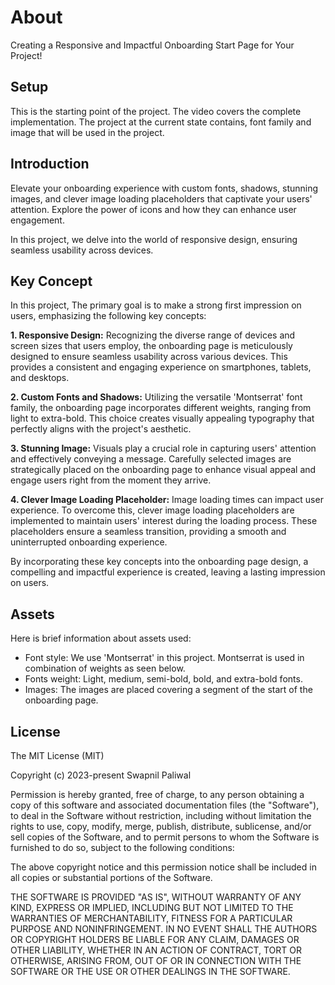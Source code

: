 # About

Creating a Responsive and Impactful Onboarding Start Page for Your Project!

## Setup

This is the starting point of the project. The video covers the complete implementation.
The project at the current state contains, font family and image that will be used in the project.

## Introduction

Elevate your onboarding experience with custom fonts, shadows, stunning images, and clever image 
loading placeholders that captivate your users' attention. Explore the power of icons and how they
can enhance user engagement.

In this project, we delve into the world of responsive design, ensuring seamless usability 
across devices.

## Key Concept
In this project, The primary goal is to make a strong first impression on users, emphasizing the 
following key concepts:

**1. Responsive Design:** Recognizing the diverse range of devices and screen sizes that users employ,
the onboarding page is meticulously designed to ensure seamless usability across various devices. 
This provides a consistent and engaging experience on smartphones, tablets, and desktops.

**2. Custom Fonts and Shadows:** Utilizing the versatile 'Montserrat' font family, the onboarding 
page incorporates different weights, ranging from light to extra-bold. This choice creates visually 
appealing typography that perfectly aligns with the project's aesthetic.

**3. Stunning Image:** Visuals play a crucial role in capturing users' attention and effectively 
conveying a message. Carefully selected images are strategically placed on the onboarding page to 
enhance visual appeal and engage users right from the moment they arrive.

**4. Clever Image Loading Placeholder:** Image loading times can impact user experience. To overcome
this, clever image loading placeholders are implemented to maintain users' interest during the 
loading process. These placeholders ensure a seamless transition, providing a smooth and 
uninterrupted onboarding experience.

By incorporating these key concepts into the onboarding page design, a compelling and impactful 
experience is created, leaving a lasting impression on users.

## Assets
Here is brief information about assets used:
- Font style: We use 'Montserrat' in this project. Montserrat is used in combination of weights
  as seen below.
- Fonts weight: Light, medium, semi-bold, bold, and extra-bold fonts.
- Images: The images are placed covering a segment of the start of the onboarding page.

## License

The MIT License (MIT)

Copyright (c) 2023-present Swapnil Paliwal

Permission is hereby granted, free of charge, to any person obtaining a copy
of this software and associated documentation files (the "Software"), to deal
in the Software without restriction, including without limitation the rights
to use, copy, modify, merge, publish, distribute, sublicense, and/or sell
copies of the Software, and to permit persons to whom the Software is
furnished to do so, subject to the following conditions:

The above copyright notice and this permission notice shall be included in all
copies or substantial portions of the Software.

THE SOFTWARE IS PROVIDED "AS IS", WITHOUT WARRANTY OF ANY KIND, EXPRESS OR
IMPLIED, INCLUDING BUT NOT LIMITED TO THE WARRANTIES OF MERCHANTABILITY,
FITNESS FOR A PARTICULAR PURPOSE AND NONINFRINGEMENT. IN NO EVENT SHALL THE
AUTHORS OR COPYRIGHT HOLDERS BE LIABLE FOR ANY CLAIM, DAMAGES OR OTHER
LIABILITY, WHETHER IN AN ACTION OF CONTRACT, TORT OR OTHERWISE, ARISING FROM,
OUT OF OR IN CONNECTION WITH THE SOFTWARE OR THE USE OR OTHER DEALINGS IN THE
SOFTWARE.